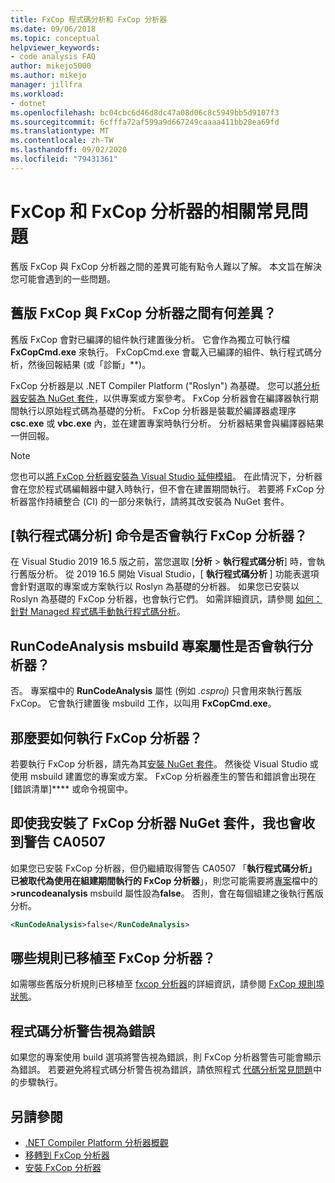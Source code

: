 ```yaml
---
title: FxCop 程式碼分析和 FxCop 分析器
ms.date: 09/06/2018
ms.topic: conceptual
helpviewer_keywords:
- code analysis FAQ
author: mikejo5000
ms.author: mikejo
manager: jillfra
ms.workload:
- dotnet
ms.openlocfilehash: bc04cbc6d46d8dc47a08d06c8c5949bb5d9107f3
ms.sourcegitcommit: 6cfffa72af599a9d667249caaaa411bb28ea69fd
ms.translationtype: MT
ms.contentlocale: zh-TW
ms.lasthandoff: 09/02/2020
ms.locfileid: "79431361"
---
```

# <a name="frequently-asked-questions-about-fxcop-and-fxcop-analyzers"></a>FxCop 和 FxCop 分析器的相關常見問題

舊版 FxCop 與 FxCop 分析器之間的差異可能有點令人難以了解。 本文旨在解決您可能會遇到的一些問題。

## <a name="whats-the-difference-between-legacy-fxcop-and-fxcop-analyzers"></a>舊版 FxCop 與 FxCop 分析器之間有何差異？

舊版 FxCop 會對已編譯的組件執行建置後分析。 它會作為獨立可執行檔 **FxCopCmd.exe** 來執行。 FxCopCmd.exe 會載入已編譯的組件、執行程式碼分析，然後回報結果 (或「診斷」**)。

FxCop 分析器是以 .NET Compiler Platform ("Roslyn") 為基礎。 您可以[將分析器安裝為 NuGet 套件](install-fxcop-analyzers.md#nuget-package)，以供專案或方案參考。 FxCop 分析器會在編譯器執行期間執行以原始程式碼為基礎的分析。 FxCop 分析器是裝載於編譯器處理序 **csc.exe** 或 **vbc.exe** 內，並在建置專案時執行分析。 分析器結果會與編譯器結果一併回報。

> [!NOTE]
> 您也可以[將 FxCop 分析器安裝為 Visual Studio 延伸模組](install-fxcop-analyzers.md#vsix)。 在此情況下，分析器會在您於程式碼編輯器中鍵入時執行，但不會在建置期間執行。 若要將 FxCop 分析器當作持續整合 (CI) 的一部分來執行，請將其改安裝為 NuGet 套件。

## <a name="does-the-run-code-analysis-command-run-fxcop-analyzers"></a>[執行程式碼分析] 命令是否會執行 FxCop 分析器？

在 Visual Studio 2019 16.5 版之前，當您選取 [**分析**  >  **執行程式碼分析**] 時，會執行舊版分析。 從 2019 16.5 開始 Visual Studio，[ **執行程式碼分析** ] 功能表選項會針對選取的專案或方案執行以 Roslyn 為基礎的分析器。 如果您已安裝以 Roslyn 為基礎的 FxCop 分析器，也會執行它們。 如需詳細資訊，請參閱 [如何：針對 Managed 程式碼手動執行程式碼分析](how-to-run-code-analysis-manually-for-managed-code.md)。

## <a name="does-the-runcodeanalysis-msbuild-project-property-run-analyzers"></a>RunCodeAnalysis msbuild 專案屬性是否會執行分析器？

否。 專案檔中的 **RunCodeAnalysis** 屬性 (例如 *.csproj*) 只會用來執行舊版 FxCop。 它會執行建置後 msbuild 工作，以叫用 **FxCopCmd.exe**。

## <a name="so-how-do-i-run-fxcop-analyzers-then"></a>那麼要如何執行 FxCop 分析器？

若要執行 FxCop 分析器，請先為其[安裝 NuGet 套件](install-fxcop-analyzers.md)。 然後從 Visual Studio 或使用 msbuild 建置您的專案或方案。 FxCop 分析器產生的警告和錯誤會出現在 [錯誤清單]**** 或命令視窗中。

## <a name="i-get-warning-ca0507-even-after-ive-installed-the-fxcop-analyzers-nuget-package"></a>即使我安裝了 FxCop 分析器 NuGet 套件，我也會收到警告 CA0507

如果您已安裝 FxCop 分析器，但仍繼續取得警告 CA0507 「**執行程式碼分析」已被取代為使用在組建期間執行的 FxCop 分析器**」，則您可能需要將[專案](../ide/solutions-and-projects-in-visual-studio.md#project-file)檔中的 **>runcodeanalysis** msbuild 屬性設為**false**。 否則，會在每個組建之後執行舊版分析。

```xml
<RunCodeAnalysis>false</RunCodeAnalysis>
```

## <a name="which-rules-have-been-ported-to-fxcop-analyzers"></a>哪些規則已移植至 FxCop 分析器？

如需哪些舊版分析規則已移植至 [fxcop 分析器](install-fxcop-analyzers.md)的詳細資訊，請參閱 [FxCop 規則埠狀態](fxcop-rule-port-status.md)。

## <a name="code-analysis-warnings-are-treated-as-errors"></a>程式碼分析警告視為錯誤

如果您的專案使用 build 選項將警告視為錯誤，則 FxCop 分析器警告可能會顯示為錯誤。 若要避免將程式碼分析警告視為錯誤，請依照程式 [代碼分析常見問題](../code-quality/analyzers-faq.md#treat-warnings-as-errors)中的步驟執行。

## <a name="see-also"></a>另請參閱

- [.NET Compiler Platform 分析器概觀](roslyn-analyzers-overview.md)
- [移轉到 FxCop 分析器](migrate-from-legacy-analysis-to-fxcop-analyzers.md)
- [安裝 FxCop 分析器](install-fxcop-analyzers.md)
